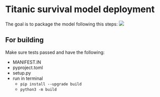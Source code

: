 # Titanic survival model deployment

The goal is to package the model following this steps:
[![](https://mermaid.ink/img/pako:eNo1UM1qwzAMfhXhUwZpHyCHQbvCDhtsrN1p2UG1lUTUkTPHWVvavvuULDUYy_p-9KGLscGRKUzlw9E2GBPsNqWAntXXe6QOWsU9sMCSu7PsQfbfsFg8Xj8GAU6A4qAmfb2Ht5crrLPPzmEisEEqrh_-vdajBGz2GtCB0BGUgjNmJ8xl2zROP3JqAKHntvMEHXfkWWimuolK2VOkcURq9EZkyaGL5NimHH7Rs5pzkDH54KmftTRpq3u8UbujPt3haoKfs5VzExYVg1BN9biiHFI4LVlYZ6E9YE1QsbrnyvwZOFJLkvplOmkGSnZ2NblpKbbITld8GXulUceWSlNo6TAeSlPKTXk4pLA9izVFigPlJoahbkxRoe_1N0ypN4x1xHbu3v4AjvGQCg?type=png)](https://mermaid.live/edit#pako:eNo1UM1qwzAMfhXhUwZpHyCHQbvCDhtsrN1p2UG1lUTUkTPHWVvavvuULDUYy_p-9KGLscGRKUzlw9E2GBPsNqWAntXXe6QOWsU9sMCSu7PsQfbfsFg8Xj8GAU6A4qAmfb2Ht5crrLPPzmEisEEqrh_-vdajBGz2GtCB0BGUgjNmJ8xl2zROP3JqAKHntvMEHXfkWWimuolK2VOkcURq9EZkyaGL5NimHH7Rs5pzkDH54KmftTRpq3u8UbujPt3haoKfs5VzExYVg1BN9biiHFI4LVlYZ6E9YE1QsbrnyvwZOFJLkvplOmkGSnZ2NblpKbbITld8GXulUceWSlNo6TAeSlPKTXk4pLA9izVFigPlJoahbkxRoe_1N0ypN4x1xHbu3v4AjvGQCg)

## For building
Make sure tests passed and have the following:
- MANIFEST.IN
- pyproject.toml
- setup.py
- run in terminal 
    - `pip install --upgrade build`
    - `python3 -m build`
